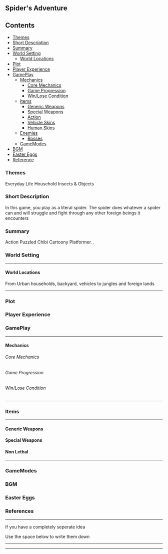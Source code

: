 Spider's Adventure
-----
## Contents

- [Themes](#themes)
- [Short Description](#short-description)
- [Summary](#summary)
- [World Setting](#world-setting)
    - [World Locations](world-locations)
- [Plot](#plot)
- [Player Experience](player-experience)
- [GamePlay](#gameplay)
    - [Mechanics](Mechanics)
	    - [Core Mechanics](core-mechanics)
        - [Game Progression](#game-progression)
        - [Win/Lose Condition](#win/lose-condition)
    - [Items](#items)
        - [Generic Weapons](#generic-weapons)
        - [Special Weapons](#special-weapons)
        - [Action](#action)
        - [Vehicle Skins](#vehicle-skins)
        - [Human Skins](#human-skins)
    - [Enemies](#enemies)
        - [Bosses](#bosses)
    - [GameModes](#gamemodes)
- [BGM](#bgm)
- [Easter Eggs](#easter-eggs)
- [Reference](#reference)

### Themes
Everyday Life Household Insects & Objects


### Short Description
 In this game, you play as a literal spider. The spider does whatever a spider can and will struggle and fight through any other foreign beings it encounters
 
### Summary 
Action Puzzled Chibi Cartoony Platformer.
. 


### World Setting

___________________________________

#### World Locations
From Urban households, backyard, vehicles to jungles and foreign lands


___________________________________

### Plot

### Player Experience

### GamePlay
_____________________________________

#### Mechanics
###### Core Mechanics

###### Game Progression

###### Win/Lose Condition

______________________________________
### Items
_____________________________________________________

#### Generic Weapons

#### Special Weapons

#### Non Lethal

____________________________________________________

### GameModes

### BGM

### Easter Eggs

### References

* * * * *

If you have a completely seperate idea

Use the space below to write them down

* * * * *
_________________

<!--stackedit_data:
eyJoaXN0b3J5IjpbLTEzMTk0NjEyNjksMTQ0OTY5MDAzNV19
-->